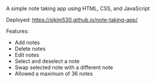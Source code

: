 A simple note taking app using HTML, CSS, and JavaScript

Deployed: https://sjkim530.github.io/note-taking-app/

Features:

- Add notes
- Delete notes
- Edit notes
- Select and deselect a note
- Swap selected note with a different note
- Allowed a maximum of 36 notes
